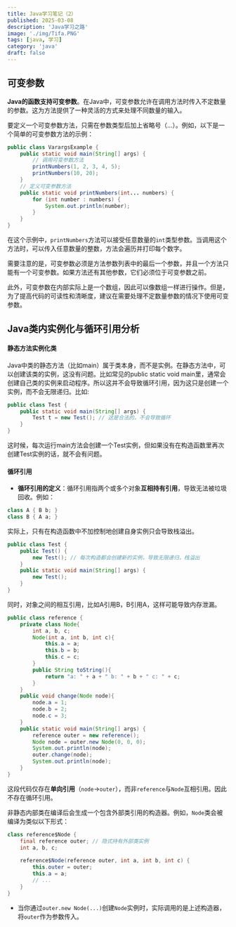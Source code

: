 ```yaml
---
title: Java学习笔记（2）
published: 2025-03-08
description: 'Java学习之路'
image: './img/Tifa.PNG'
tags: [java, 学习]
category: 'java'
draft: false 
---
```



## 可变参数

**Java的函数支持可变参数**。在Java中，可变参数允许在调用方法时传入不定数量的参数。这为方法提供了一种灵活的方式来处理不同数量的输入。

要定义一个可变参数方法，只需在参数类型后加上省略号（…）。例如，以下是一个简单的可变参数方法的示例：

```java
public class VarargsExample {
    public static void main(String[] args) {
        // 调用可变参数方法
        printNumbers(1, 2, 3, 4, 5);
        printNumbers(10, 20);
    }
    // 定义可变参数方法
    public static void printNumbers(int... numbers) {
        for (int number : numbers) {
            System.out.println(number);
        }
    }
}
```

在这个示例中，`printNumbers`方法可以接受任意数量的`int`类型参数。当调用这个方法时，可以传入任意数量的整数，方法会遍历并打印每个数字。

需要注意的是，可变参数必须是方法参数列表中的最后一个参数，并且一个方法只能有一个可变参数。如果方法还有其他参数，它们必须位于可变参数之前。

此外，可变参数在内部实际上是一个数组，因此可以像数组一样进行操作。但是，为了提高代码的可读性和清晰度，建议在需要处理不定数量参数的情况下使用可变参数。



## Java类内实例化与循环引用分析

#### 静态方法实例化类

Java中类的静态方法（比如main）属于类本身，而不是实例。在静态方法中，可以创建该类的实例，这没有问题。比如常见的public static void main里，通常会创建自己类的实例来启动程序。所以这并不会导致循环引用，因为这只是创建一个实例，而不会无限递归。比如:

```java
public class Test {
    public static void main(String[] args) {
    	Test t = new Test(); // 这是合法的，不会导致循环
    }
}
```

这时候，每次运行main方法会创建一个Test实例，但如果没有在构造函数里再次创建Test实例的话，就不会有问题。

#### 循环引用

- **循环引用的定义**：循环引用指两个或多个对象**互相持有引用**，导致无法被垃圾回收。例如：

```java
class A { B b; }
class B { A a; }
```

实际上，只有在构造函数中不加控制地创建自身实例只会导致栈溢出。

```java
public class Test {
    public Test() {
    	new Test(); // 每次构造都会创建新的实例，导致无限递归，栈溢出
    }
    public static void main(String[] args) {
    	new Test();
    }
}
```

同时，对象之间的相互引用，比如A引用B，B引用A，这样可能导致内存泄漏。



```java
public class reference {
    private class Node{
        int a, b, c;
        Node(int a, int b, int c){
            this.a = a;
            this.b = b;
            this.c = c;
        }
        public String toString(){
            return "a: " + a + " b: " + b + " c: " + c;
        }
    }
    public void change(Node node){
        node.a = 1;
        node.b = 2;
        node.c = 3;
    }
    public static void main(String[] args) {
        reference outer = new reference();
        Node node = outer.new Node(0, 0, 0);
        System.out.println(node);
        outer.change(node);
        System.out.println(node);
    }
}
```

这段代码仅存在**单向引用**（`node`→`outer`），而非`reference`与`Node`互相引用。因此不存在循环引用。

非静态内部类在编译后会生成一个包含外部类引用的构造器。例如，`Node`类会被编译为类似以下形式：

```java
class reference$Node {
    final reference outer; // 隐式持有外部类实例
    int a, b, c;
    
    reference$Node(reference outer, int a, int b, int c) {
        this.outer = outer;
        this.a = a;
        // ...
    }
}
```

- 当你通过`outer.new Node(...)`创建`Node`实例时，实际调用的是上述构造器，将`outer`作为参数传入。